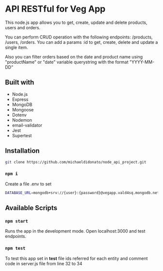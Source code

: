 # API RESTful for Veg App

This node.js app allows you to get, create, update and delete products, users and orders.

You can perform CRUD operation with the following endpoints: /products, /users, /orders.
You can add a params :id to get, create, delete and update a single item.

Also you can filter orders based on the date and product name using "productName" or "date" variable querystring with the format "YYYY-MM-DD"

## Built with

* Node.js
* Express
* MongoDB
* Mongoose
* Dotenv
* Nodemon
* email-validator
* Jest
* Supertest

## Installation

```sh 
git clone https://github.com/michaeldidonato/node_api_project.git
```

   ### `npm i`

   Create a file .env to set 
   ```sh 
   DATABASE_URL=mongodb+srv://{user}:{password}@vegapp.vald4sq.mongodb.net/?retryWrites=true&w=majority
```
 ## Available Scripts

  ### `npm start`

   Runs the app in the development mode. Open localhost:3000 and test endpoints.


### `npm test`

   To test this app set in __test__ file ids referred for each entity and comment code in server.js file from line 32 to 34



